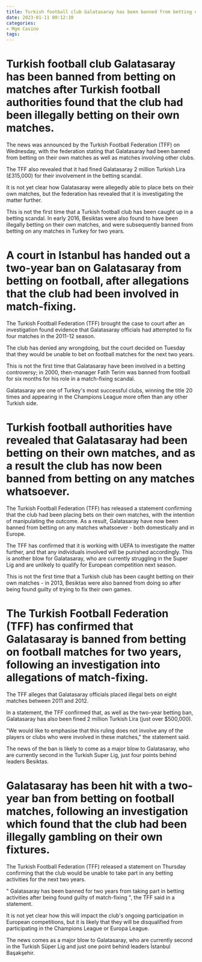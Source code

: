 ```yaml
---
title: Turkish football club Galatasaray has been banned from betting on matches after Turkish football authorities found that the club had been illegally betting on their own matches.
date: 2023-01-11 00:12:10
categories:
- Mgm Casino
tags:
---
```



#  Turkish football club Galatasaray has been banned from betting on matches after Turkish football authorities found that the club had been illegally betting on their own matches.

The news was announced by the Turkish Football Federation (TFF) on Wednesday, with the federation stating that Galatasaray had been banned from betting on their own matches as well as matches involving other clubs.

The TFF also revealed that it had fined Galatasaray 2 million Turkish Lira (£315,000) for their involvement in the betting scandal.

It is not yet clear how Galatasaray were allegedly able to place bets on their own matches, but the federation has revealed that it is investigating the matter further.

This is not the first time that a Turkish football club has been caught up in a betting scandal. In early 2016, Besiktas were also found to have been illegally betting on their own matches, and were subsequently banned from betting on any matches in Turkey for two years.

#  A court in Istanbul has handed out a two-year ban on Galatasaray from betting on football, after allegations that the club had been involved in match-fixing.

The Turkish Football Federation (TFF) brought the case to court after an investigation found evidence that Galatasaray officials had attempted to fix four matches in the 2011-12 season.

The club has denied any wrongdoing, but the court decided on Tuesday that they would be unable to bet on football matches for the next two years.

This is not the first time that Galatasaray have been involved in a betting controversy; in 2000, then-manager Fatih Terim was banned from football for six months for his role in a match-fixing scandal.

Galatasaray are one of Turkey's most successful clubs, winning the title 20 times and appearing in the Champions League more often than any other Turkish side.

#  Turkish football authorities have revealed that Galatasaray had been betting on their own matches, and as a result the club has now been banned from betting on any matches whatsoever.

The Turkish Football Federation (TFF) has released a statement confirming that the club had been placing bets on their own matches, with the intention of manipulating the outcome. As a result, Galatasaray have now been banned from betting on any matches whatsoever - both domestically and in Europe.

The TFF has confirmed that it is working with UEFA to investigate the matter further, and that any individuals involved will be punished accordingly. This is another blow for Galatasaray, who are currently struggling in the Super Lig and are unlikely to qualify for European competition next season.

This is not the first time that a Turkish club has been caught betting on their own matches - in 2013, Besiktas were also banned from doing so after being found guilty of trying to fix their own games.

#  The Turkish Football Federation (TFF) has confirmed that Galatasaray is banned from betting on football matches for two years, following an investigation into allegations of match-fixing.

The TFF alleges that Galatasaray officials placed illegal bets on eight matches between 2011 and 2012.

In a statement, the TFF confirmed that, as well as the two-year betting ban, Galatasaray has also been fined 2 million Turkish Lira (just over $500,000).

"We would like to emphasise that this ruling does not involve any of the players or clubs who were involved in these matches," the statement said.

The news of the ban is likely to come as a major blow to Galatasaray, who are currently second in the Turkish Super Lig, just four points behind leaders Besiktas.

#  Galatasaray has been hit with a two-year ban from betting on football matches, following an investigation which found that the club had been illegally gambling on their own fixtures.

The Turkish Football Federation (TFF) released a statement on Thursday confirming that the club would be unable to take part in any betting activities for the next two years.

" Galatasaray has been banned for two years from taking part in betting activities after being found guilty of match-fixing ", the TFF said in a statement.

It is not yet clear how this will impact the club's ongoing participation in European competitions, but it is likely that they will be disqualified from participating in the Champions League or Europa League.

The news comes as a major blow to Galatasaray, who are currently second in the Turkish Süper Lig and just one point behind leaders İstanbul Başakşehir.